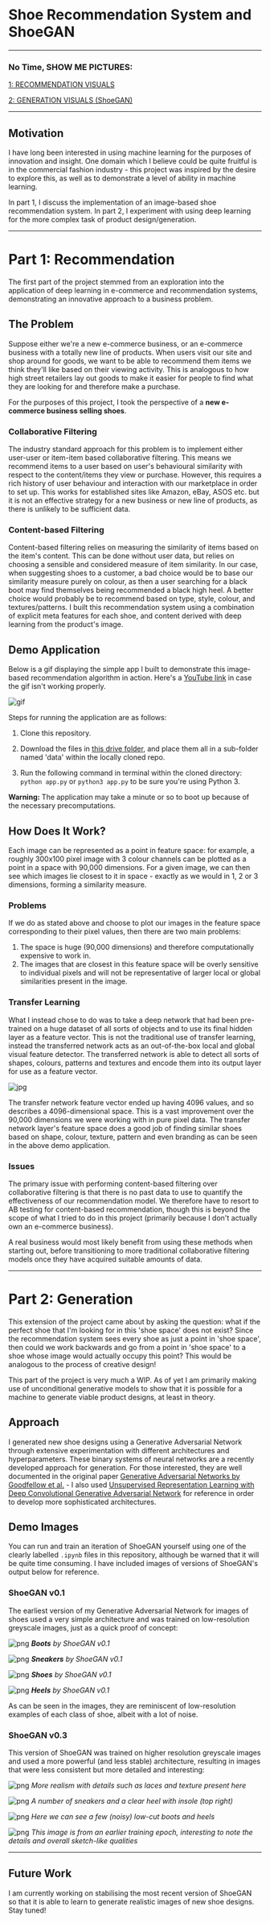 # Shoe Recommendation System and ShoeGAN

____

### No Time, SHOW ME PICTURES:

[1: RECOMMENDATION VISUALS](https://github.com/tmgrgg/shoe-recommendation-engine/#demo-application)

[2: GENERATION VISUALS (ShoeGAN)](https://github.com/tmgrgg/shoe-recommendation-engine/#shoegan-v03)

___

## Motivation

I have long been interested in using machine learning for the purposes of innovation and insight. One domain which I believe could be quite fruitful is in the commercial fashion industry - this project was inspired by the desire to explore this, as well as to demonstrate a level of ability in machine learning. 

In part 1, I discuss the implementation of an image-based shoe recommendation system. In part 2, I experiment with using deep learning for the more complex task of product design/generation.

___

# <b>Part 1: Recommendation</b>

The first part of the project stemmed from an exploration into the application of deep learning in e-commerce and recommendation systems, demonstrating an innovative approach to a business problem.

## The Problem

Suppose either we're a new e-commerce business, or an e-commerce business with a totally new line of products. When users visit our site and shop around for goods, we want to be able to recommend them items we think they'll like based on their viewing activity. This is analogous to how high street retailers lay out goods to make it easier for people to find what they are looking for and therefore make a purchase.

For the purposes of this project, I took the perspective of a <b>new e-commerce business selling shoes</b>.

### Collaborative Filtering

The industry standard approach for this problem is to implement either user-user or item-item based collaborative filtering. This means we recommend items to a user based on user's behavioural similarity with respect to the content/items they view or purchase. However, this requires a rich history of user behaviour and interaction with our marketplace in order to set up. This works for established sites like Amazon, eBay, ASOS etc. but it is not an effective strategy for a new business or new line of products, as there is unlikely to be sufficient data.

### Content-based Filtering

Content-based filtering relies on measuring the similarity of items based on the item's content. This can be done without user data, but relies on choosing a sensible and considered measure of item similarity. In our case, when suggesting shoes to a customer, a bad choice would be to base our similarity measure purely on colour, as then a user searching for a black boot may find themselves being recommended a black high heel. A better choice would probably be to recommend based on type, style, colour, and textures/patterns. I built this recommendation system using a combination of explicit meta features for each shoe, and content derived with deep learning from the product's image.


## Demo Application

Below is a gif displaying the simple app I built to demonstrate this image-based recommendation algorithm in action. Here's a [YouTube link](https://youtu.be/BPpdEfH10ao) in case the gif isn't working properly.

![gif](media/demo.gif)

Steps for running the application are as follows:

1. Clone this repository.

2. Download the files in [this drive folder](https://drive.google.com/open?id=1vKgJSd2IpW1zfDVQGK6_wW4WptFd3lr6), and place them all in a sub-folder named 'data' within the locally cloned repo.

3. Run the following command in terminal within the cloned directory: `python app.py` or `python3 app.py` to be sure you're using Python 3.

<b>Warning:</b> The application may take a minute or so to boot up because of the necessary precomputations.

## How Does It Work?

Each image can be represented as a point in feature space: for example, a roughly 300x100 pixel image with 3 colour channels can be plotted as a point in a space with 90,000 dimensions. For a given image, we can then see which images lie closest to it in space - exactly as we would in 1, 2 or 3 dimensions, forming a similarity measure.

### Problems

If we do as stated above and choose to plot our images in the feature space corresponding to their pixel values, then there are two main problems:

1. The space is huge (90,000 dimensions) and therefore computationally expensive to work in.
2. The images that are closest in this feature space will be overly sensitive to individual pixels and will not be representative of larger local or global similarities present in the image.

### Transfer Learning

What I instead chose to do was to take a deep network that had been pre-trained on a huge dataset of all sorts of objects and to use its final hidden layer as a feature vector. This is not the traditional use of transfer learning, instead the transferred network acts as an out-of-the-box local and global visual feature detector. The transferred network is able to detect all sorts of shapes, colours, patterns and textures and encode them into its output layer for use as a feature vector.

![jpg](media/transfer.jpg)

The transfer network feature vector ended up having 4096 values, and so describes a 4096-dimensional space. This is a vast improvement over the 90,000 dimensions we were working with in pure pixel data. The transfer network layer's feature space does a good job of finding similar shoes based on shape, colour, texture, pattern and even branding as can be seen in the above demo application.

### Issues

The primary issue with performing content-based filtering over collaborative filtering is that there is no past data to use to quantify the effectiveness of our recommendation model. We therefore have to resort to AB testing for content-based recommendation, though this is beyond the scope of what I tried to do in this project (primarily because I don't actually own an e-commerce business).

A real business would most likely benefit from using these methods when starting out, before transitioning to more traditional collaborative filtering models once they have acquired suitable amounts of data.

___

# <b>Part 2: Generation</b>

This extension of the project came about by asking the question: what if the perfect shoe that I'm looking for in this 'shoe space' does not exist? Since the recommendation system sees every shoe as just a point in 'shoe space', then could we work backwards and go from a point in 'shoe space' to a shoe whose image would actually occupy this point? This would be analogous to the process of creative design!

This part of the project is very much a WIP. As of yet I am primarily making use of unconditional generative models to show that it is possible for a machine to generate viable product designs, at least in theory.

## Approach

I generated new shoe designs using a Generative Adversarial Network through extensive experimentation with different architectures and hyperparameters. These binary systems of neural networks are a recently developed approach for generation. For those interested, they are well documented in the original paper [Generative Adversarial Networks by Goodfellow et al.](https://arxiv.org/abs/1406.2661) - I also used [Unsupervised Representation Learning with Deep Convolutional Generative Adversarial Network](https://arxiv.org/abs/1511.06434) for reference in order to develop more sophisticated architectures.

## Demo Images

You can run and train an iteration of ShoeGAN yourself using one of the clearly labelled `.ipynb` files in this repository, although be warned that it will be quite time consuming. I have included images of versions of ShoeGAN's output below for reference.

### ShoeGAN v0.1

The earliest version of my Generative Adversarial Network for images of shoes used a very simple architecture and was trained on low-resolution greyscale images, just as a quick proof of concept:

![png](media/0-01Boots.png)
*<b>Boots</b> by ShoeGAN v0.1*

![png](media/0-01Sneakers.png)
*<b>Sneakers</b> by ShoeGAN v0.1*

![png](media/0-01Shoes.png)
*<b>Shoes</b> by ShoeGAN v0.1*

![png](media/0-01Heels.png)
*<b>Heels</b> by ShoeGAN v0.1*

As can be seen in the images, they are reminiscent of low-resolution examples of each class of shoe, albeit with a lot of noise.

### ShoeGAN v0.3


This version of ShoeGAN was trained on higher resolution greyscale images and used a more powerful (and less stable) architecture, resulting in images that were less consistent but more detailed and interesting:

![png](media/0-03Quite.png)
*More realism with details such as laces and texture present here*

![png](media/0-03Boring.png)
*A number of sneakers and a clear heel with insole (top right)*


![png](media/0-03Crazy.png)
*Here we can see a few (noisy) low-cut boots and heels*

![png](media/0-03Crazy2.png)
*This image is from an earlier training epoch, interesting to note the details and overall sketch-like qualities*

___

## Future Work

I am currently working on stabilising the most recent version of ShoeGAN so that it is able to learn to generate realistic images of new shoe designs. Stay tuned!
